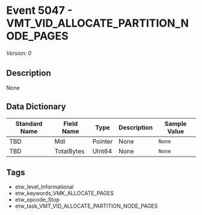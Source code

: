 # Event 5047 - VMT_VID_ALLOCATE_PARTITION_NODE_PAGES
###### Version: 0

## Description
None

## Data Dictionary
|Standard Name|Field Name|Type|Description|Sample Value|
|---|---|---|---|---|
|TBD|Mdl|Pointer|None|`None`|
|TBD|TotalBytes|UInt64|None|`None`|

## Tags
* etw_level_Informational
* etw_keywords_VMK_ALLOCATE_PAGES
* etw_opcode_Stop
* etw_task_VMT_VID_ALLOCATE_PARTITION_NODE_PAGES